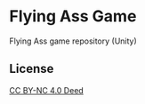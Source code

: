 # Flying Ass Game
Flying Ass game repository (Unity)

## License
[CC BY-NC 4.0 Deed](https://creativecommons.org/licenses/by-nc/4.0/)
